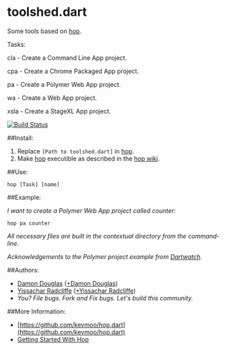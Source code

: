 toolshed.dart
=============

Some tools based on [hop](https://github.com/kevmoo/hop.dart).

Tasks:

cla - Create a Command Line App project.

cpa - Create a Chrome Packaged App project.

pa - Create a Polymer Web App project.

wa - Create a Web App project.

xsla - Create a StageXL App project.

[![Build Status](https://drone.io/github.com/damondouglas/toolshed.dart/status.png)](https://drone.io/github.com/damondouglas/toolshed.dart/latest)

##Install:

1.  Replace `[Path to toolshed.dart]` in [hop](https://github.com/damondouglas/toolshed.dart/blob/master/hop).
2.  Make [hop](https://github.com/damondouglas/toolshed.dart/blob/master/hop) executible as described in the [hop wiki](https://github.com/kevmoo/hop.dart/wiki/Using-Hop,-Part-3:-Transform-Your-Hop-Task-Application-Into-an-Executable-to-Run-Anywhere).

##Use:

`hop [Task] [name]`

##Example:

_I want to create a Polymer Web App project called counter:_

`hop pa counter`

_All necessary files are built in the contextual directory from the command-line._

_Acknowledgements to the Polymer project example from [Dartwatch](http://blog.dartwatch.com/2013/08/translating-web-ui-x-click-counter-to.html)._

##Authors:
 * [Damon Douglas](https://github.com/damondouglas) ([+Damon Douglas](https://plus.google.com/u/0/108940381045821372455/))
 * [Yissachar Radcliffe](https://github.com/yissachar) ([+Yissachar Radcliffe](https://plus.google.com/u/0/103867820058265110617))
 * _You? File bugs. Fork and Fix bugs. Let's build this community._
 
##More Information:
 * [https://github.com/kevmoo/hop.dart](https://github.com/kevmoo/hop.dart)
 * [Getting Started With Hop](https://github.com/kevmoo/hop.dart/wiki#getting-started-guides)
